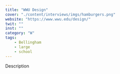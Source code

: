 ```yaml
---
title: "WWU Design"
cover: "./content/interviews/imgs/hamburgers.png"
website: "https://www.wwu.edu/design/"
twit: ""
inst: ""
category: "W"
tags:
    - Bellingham
    - large
    - school
---
```


Description
